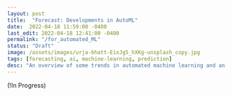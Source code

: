 ```yaml
---
layout: post
title:  "Forecast: Developments in AutoML"
date:  2022-04-18 11:59:00 -0400
last_edit: 2022-04-18 12:41:00 -0400
permalink: "/for_automated_ML"
status: "Draft"
image: /assets/images/urja-bhatt-EixJg5_hXKg-unsplash_copy.jpg
tags: [forecasting, ai, machine-learning, prediction]
desc: "An overview of some trends in automated machine learning and an offering of some forecasting questions on the subject."
---
```


(!In Progress)

<!-- ## [Table of Contents](#toc)
{:.no_toc}
* TOC
{:toc}

## [Motivation](#motivation)

## Notes

#### *Cover Photo*

The [cover photo](https://unsplash.com/photos/IyMaEo0f728) for this page was likely taken by [Martin Woortman](https://unsplash.com/@martfoto1). I found the photo on [Unsplash](https://unsplash.com/). To my knowledge, my use of this photo is permissible under Unsplash's [license](https://unsplash.com/license): "_Unsplash grants you an irrevocable, nonexclusive, worldwide copyright license to download, copy, modify, distribute, perform, and use photos from Unsplash for free, including for commercial purposes, without permission from or attributing the photographer or Unsplash. This license does not include the right to compile photos from Unsplash to replicate a similar or competing service._"

#### *Footnotes* -->
